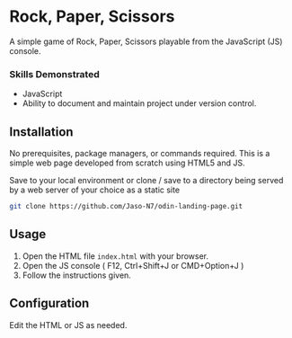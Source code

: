 # Rock, Paper, Scissors

A simple game of Rock, Paper, Scissors playable from the JavaScript (JS) console.

### Skills Demonstrated

- JavaScript
- Ability to document and maintain project under version control.

## Installation

No prerequisites, package managers, or commands required. This is a simple
web page developed from scratch using HTML5 and JS.

Save to your local environment or clone / save to a directory being served by a web server of your choice as a static site

```bash
git clone https://github.com/Jaso-N7/odin-landing-page.git
```

## Usage

1. Open the HTML file `index.html` with your browser.
2. Open the JS console ( F12, Ctrl+Shift+J or CMD+Option+J )
3. Follow the instructions given.

## Configuration

Edit the HTML or JS as needed.